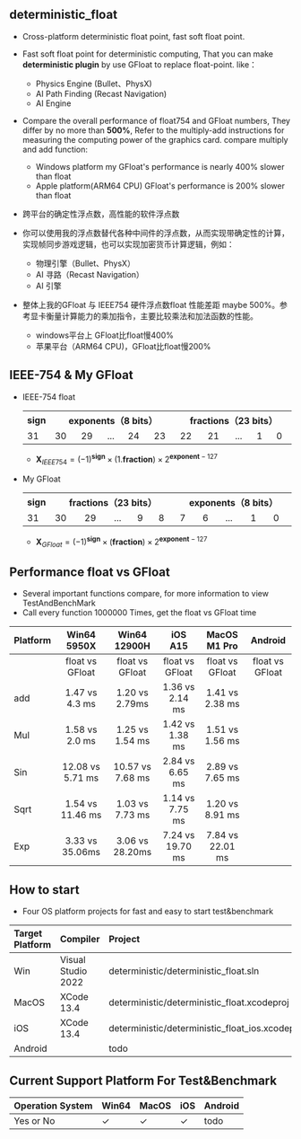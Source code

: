 ## deterministic_float
 * Cross-platform deterministic float point, fast soft float point.
 * Fast soft float point for deterministic computing, That
you can make **deterministic plugin** by use GFloat to replace float-point. like：
    * Physics Engine (Bullet、PhysX)
    * AI Path Finding (Recast Navigation)
    * AI Engine
 * Compare the overall performance of float754 and GFloat numbers, They differ by no more than **500%**, Refer to the multiply-add instructions for measuring the computing power of the graphics card. compare multiply and add function:
    * Windows platform my GFloat's performance is nearly 400% slower than float
    * Apple platform(ARM64 CPU) GFloat's performance is  200% slower than float


  * 跨平台的确定性浮点数，高性能的软件浮点数
  * 你可以使用我的浮点数替代各种中间件的浮点数，从而实现带确定性的计算，实现帧同步游戏逻辑，也可以实现加密货币计算逻辑，例如：
    * 物理引擎（Bullet、PhysX）
    * AI 寻路（Recast Navigation）
    * AI 引擎
  * 整体上我的GFloat 与 IEEE754 硬件浮点数float 性能差距 maybe 500%。参考显卡衡量计算能力的乘加指令，主要比较乘法和加法函数的性能。
    * windows平台上 GFloat比float慢400%
    * 苹果平台（ARM64 CPU)，GFloat比float慢200%
 

## IEEE-754 & My GFloat
* IEEE-754 float
  <table  >
    <tr>
        <th align="center" >sign</th>
        <th align="center" colspan = "5" width="400">exponents（8 bits）</th>
        <th align="center" colspan = "5" width="400">fractions（23 bits）</th>
    </tr>
    <tr>
        <td >31</td>
        <td >30</td><td>29</td><td>...</td><td>24</td><td>23</td>
        <td >22</td><td>21</td><td>...</td><td>1</td><td>0</td>
    </tr>
    </table>

    * $\mathbf{X}_{IEEE754} = (-1)^\mathbf{sign} \times (1.\mathbf{fraction}) \times 2 ^{\mathbf{exponent} - 127}$
* My GFloat
  <table  >
    <tr>
        <th align="center" >sign</th>
        <th align="center" colspan = "5" width="400">fractions（23 bits）</th>
        <th align="center" colspan = "5" width="400">exponents（8 bits）</th>
    </tr>
    <tr>
        <td >31</td>
        <td >30</td><td>29</td><td>...</td><td>9</td><td>8</td>
        <td >7</td><td>6</td><td>...</td><td>1</td><td>0</td>
    </tr>
    </table>
    
    * $\mathbf{X}_{GFloat} = (-1)^\mathbf{sign} \times (\mathbf{fraction}) \times 2 ^{\mathbf{exponent} - 127}$

## Performance float vs GFloat
 * Several important functions compare, for more information to view TestAndBenchMark 
 * Call every function 1000000 Times, get the float vs GFloat time

Platform|Win64 5950X|Win64 12900H | iOS A15 | MacOS M1 Pro | Android |
|:--|:--:|:--: |:--:|:--:|:--:|
| |float vs GFloat| float vs GFloat| float vs GFloat|float vs GFloat |float vs GFloat
|add|1.47 vs 4.3 ms| 1.20 vs	2.79ms| 1.36 vs 2.14 ms|1.41 vs 2.38 ms |
|Mul|1.58 vs 2.0 ms| 1.25 vs 1.54 ms| 1.42 vs 1.38 ms |1.51 vs 1.56 ms|
|Sin|12.08 vs 5.71 ms|10.57 vs 7.68 ms| 2.84 vs 6.65 ms|2.89 vs 7.65 ms |
|Sqrt|1.54 vs 11.46 ms|1.03 vs 7.73 ms|1.14 vs 7.75 ms |1.20 vs 8.91 ms|
|Exp| 3.33 vs 35.06ms| 3.06 vs 28.20ms|7.24 vs 19.70 ms|7.84 vs 22.01 ms|
	
## How to start
 * Four OS platform projects for fast and easy to start test&benchmark

|Target Platform| Compiler| Project |
|:--|:--|:--|
|Win|Visual Studio 2022| deterministic/deterministic_float.sln|
|MacOS|XCode 13.4| deterministic/deterministic_float.xcodeproj |
|iOS|XCode 13.4| deterministic/deterministic_float_ios.xcodeproj |
|Android||todo|

## Current Support Platform For Test&Benchmark 
|Operation System|Win64|MacOS| iOS| Android|
|--|--|--|--|--|
|Yes or No | $\checkmark$  |$\checkmark$|$\checkmark$| todo |





